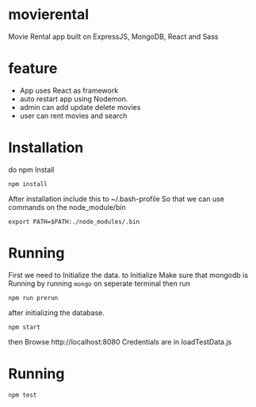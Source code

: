 # movierental
Movie Rental app built on ExpressJS, MongoDB, React and Sass

# feature
  * App uses React as framework
  * auto restart app using Nodemon.
  * admin can add update delete movies
  * user can rent movies and search

# Installation
do npm Install

```
npm install
```

After installation include this to ~/.bash-profile So that we can use commands on the node_module/bin

```
export PATH=$PATH:./node_modules/.bin
```

# Running
First we need to Initialize the data.
to Initialize Make sure that mongodb is Running by running `mongo` on seperate terminal
then run
```
npm run prerun
```
after initializing the database.
```
npm start
```
then Browse
http://localhost:8080
Credentials are in loadTestData.js

# Running
```
npm test
```
